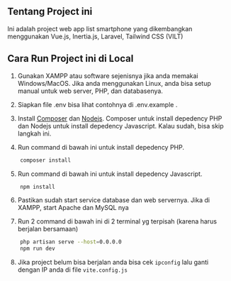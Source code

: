 
## Tentang Project ini

Ini adalah project web app list smartphone yang dikembangkan menggunakan Vue.js, Inertia.js, Laravel, Tailwind CSS (VILT)

## Cara Run Project ini di Local
1. Gunakan XAMPP atau software sejenisnya jika anda memakai Windows/MacOS. Jika anda menggunakan Linux, anda bisa setup manual untuk web server, PHP, dan databasenya.

2. Siapkan file .env bisa lihat contohnya di .env.example .

3. Install [Composer](https://getcomposer.org/download/) dan [Nodejs](https://nodejs.org/en/download/). Composer untuk install depedency PHP dan Nodejs untuk install depedency Javascript. Kalau sudah, bisa skip langkah ini.

4. Run command di bawah ini untuk install depedency PHP. 
```bash
    composer install
```

5. Run command di bawah ini untuk install depedency Javascript. 
```bash
    npm install
```
6. Pastikan sudah start service database dan web servernya. Jika di XAMPP, start Apache dan MySQL nya

7. Run 2 command di bawah ini di 2 terminal yg terpisah (karena harus berjalan bersamaan)
```bash
    php artisan serve --host=0.0.0.0
    npm run dev
```
8. Jika project belum bisa berjalan anda bisa cek ```ipconfig``` lalu ganti dengan IP anda di file ```vite.config.js```

